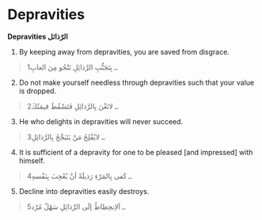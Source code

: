 Depravities
===========

**Depravities الرّذائل**

1. By keeping away from depravities, you are saved from disgrace.

> 1ـ بِتَجَنُّبِ الرَّذائِلِ تَنْجُو مِنَ العابِ.

2. Do not make yourself needless through depravities such that your
value is dropped.

> 2ـ لاتَغْنَ بِالرَّذائِلِ فَتَسْقُطَ قيمَتُكَ.

3. He who delights in depravities will never succeed.

> 3ـ لايُفْلِحُ مَنْ يَتَبَجَّجُ بِالرَّذائِلِ.

4. It is sufficient of a depravity for one to be pleased [and impressed]
with himself.

> 4ـ كَفى بِالمَرْءِ رَذيلَةً أنْ يُعْجِبَ بِنَفْسهِ.

5. Decline into depravities easily destroys.

> 5ـ اَلاِنحِطاطُ إلَى الرَّذائِلِ سَهْلٌ مُرْد.


